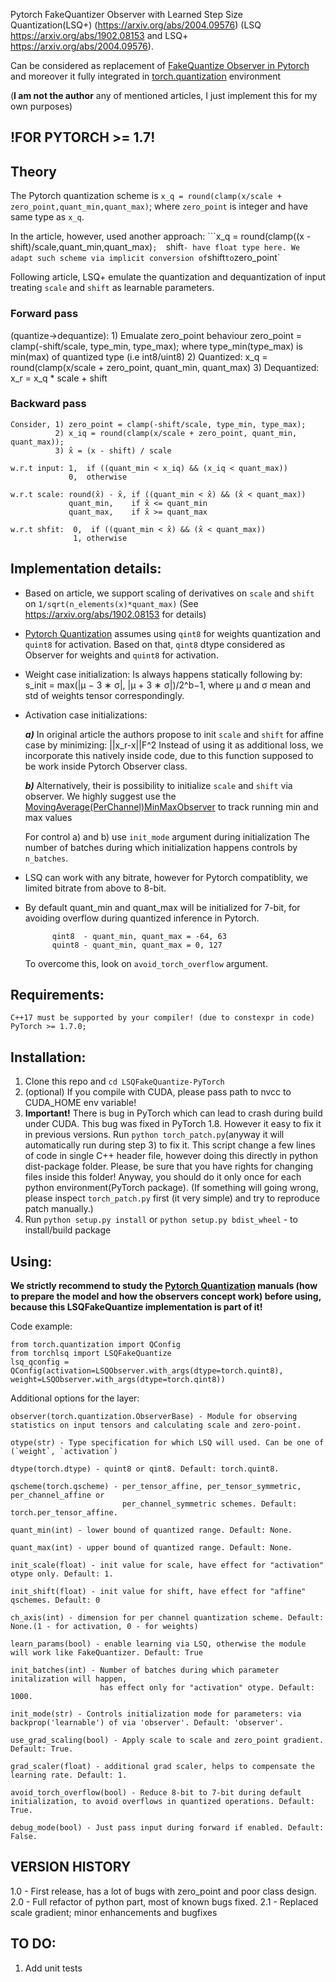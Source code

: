 Pytorch FakeQuantizer Observer with Learned Step Size Quantization(LSQ+) (https://arxiv.org/abs/2004.09576)
 (LSQ  https://arxiv.org/abs/1902.08153 and LSQ+ https://arxiv.org/abs/2004.09576).
 
 Can be considered as replacement of [FakeQuantize Observer in Pytorch](https://pytorch.org/docs/stable/torch.quantization.html#torch.quantization.FakeQuantize) and moreover it fully integrated in [torch.quantization](https://pytorch.org/docs/stable/quantization.html) environment

(**I am not the author** any of mentioned articles, I just implement this for my own purposes)
## !FOR PYTORCH >= 1.7! ##

## Theory
 
The Pytorch quantization scheme is `x_q = round(clamp(x/scale + zero_point,quant_min,quant_max)`; 
                                         where `zero_point` is integer and have same type as `x_q`.
            
In the article, however, used another approach: ```x_q = round(clamp((x - shift)/scale,quant_min,quant_max)`; 
`shift` - have float type here. We adapt such scheme via implicit conversion of `shift` to `zero_point`
            
Following article, LSQ+ emulate the quantization and dequantization of input treating `scale` and `shift` as learnable parameters.

### Forward pass

  (quantize->dequantize):
    1) Emualate zero_point behaviour zero_point = clamp(-shift/scale, type_min, type_max); where type_min(type_max) is min(max) of quantized type (i.e int8/uint8)
    2) Quantized: x_q = round(clamp(x/scale + zero_point, quant_min, quant_max)
    3) Dequantized: x_r = x_q * scale + shift

### Backward pass  

    Consider, 1) zero_point = clamp(-shift/scale, type_min, type_max);
              2) x_iq = round(clamp(x/scale + zero_point, quant_min, quant_max));
              3) x̂ = (x - shift) / scale

    w.r.t input: 1,  if ((quant_min < x_iq) && (x_iq < quant_max))
                 0,  otherwise

    w.r.t scale: round(x̂) - x̂, if ((quant_min < x̂) && (x̂ < quant_max)) 
                 quant_min,    if x̂ <= quant_min
                 quant_max,    if x̂ >= quant_max

    w.r.t shfit:  0,  if ((quant_min < x̂) && (x̂ < quant_max))
                  1, otherwise

## Implementation details:

* Based on article, we support scaling of derivatives on `scale` and `shift` on `1/sqrt(n_elements(x)*quant_max)`
  (See https://arxiv.org/abs/1902.08153 for details)


* [Pytorch Quantization](https://pytorch.org/docs/stable/quantization.html) assumes using `qint8` for weights quantization and `quint8` for activation.
   Based on that, `qint8` dtype considered as Observer for weights and `quint8` for activation.

  
  
* Weight case initialization:
        Is always happens statically following by:
            s_init = max(|µ − 3 ∗ σ|, |µ + 3 ∗ σ|)/2^b−1, 
                     where µ and σ  mean and std of weights tensor correspondingly.
                     
                     
* Activation case initializations:

  ***a)*** In original article the authors propose to init `scale` and `shift` for affine case by minimizing: ||x_r-x||F^2
           Instead of using it as additional loss, we incorporate this natively inside code,
           due to this function supposed to be work inside Pytorch Observer class.
                
  ***b)*** Alternatively, their is possibility to initialize `scale` and `shift` via  observer.
           We highly suggest use the [MovingAverage(PerChannel)MinMaxObserver](https://pytorch.org/docs/stable/torch.quantization.html#torch.quantization.MovingAverageMinMaxObserver) to track running min and max values
                
  For control a) and b) use `init_mode` argument during initialization 
  The number of batches during which initialization happens controls by `n_batches`.

* LSQ can work with any bitrate, however for Pytorch compatiblity, we limited bitrate from above to 8-bit.

  
* By default quant_min and quant_max will be initialized for 7-bit,
   for avoiding overflow during quantized inference in Pytorch.

            qint8  - quant_min, quant_max = -64, 63
            quint8 - quant_min, quant_max = 0, 127
  To overcome this, look on `avoid_torch_overflow` argument.


## Requirements:
    C++17 must be supported by your compiler! (due to constexpr in code)
    PyTorch >= 1.7.0; 

## Installation:
1. Clone this repo and ```cd LSQFakeQuantize-PyTorch```
2. (optional) If you compile with CUDA, please pass path to nvcc to CUDA_HOME env variable!
3. **Important!** There is bug in PyTorch which can lead to crash during build under CUDA.
   This bug was fixed in PyTorch 1.8. However it easy to fix it in previous versions.
   Run ```python torch_patch.py```(anyway it will automatically run during step 3) to fix it.
   This script change a few lines of code in single C++ header file, however doing this directly in python dist-package folder.
   Please, be sure that you have rights for changing files inside this folder!
   Anyway, you should do it only once for each python environment(PyTorch package).
   (If something will going wrong, please inspect ```torch_patch.py``` first (it very simple) and try to reproduce patch manually.)
4. Run ```python setup.py install``` or ```python setup.py bdist_wheel``` - to install/build package

    
## Using:
**We strictly recommend to study the [Pytorch Quantization](https://pytorch.org/docs/stable/quantization.html) manuals (how to prepare the model and how the observers concept work) before using, because this LSQFakeQuantize implementation is part of it!**

Code example:
    
    from torch.quantization import QConfig
    from torchlsq import LSQFakeQuantize
    lsq_qconfig = QConfig(activation=LSQObserver.with_args(dtype=torch.quint8), weight=LSQObserver.with_args(dtype=torch.qint8))


Additional options for the layer:

    observer(torch.quantization.ObserverBase) - Module for observing statistics on input tensors and calculating scale and zero-point.

    otype(str) - Type specification for which LSQ will used. Can be one of (`weight`, `activation`)

    dtype(torch.dtype) - quint8 or qint8. Default: torch.quint8.

    qscheme(torch.qscheme) - per_tensor_affine, per_tensor_symmetric, per_channel_affine or 
                             per_channel_symmetric schemes. Default: torch.per_tensor_affine.
                             
    quant_min(int) - lower bound of quantized range. Default: None.

    quant_max(int) - upper bound of quantized range. Default: None.

    init_scale(float) - init value for scale, have effect for "activation" otype only. Default: 1.

    init_shift(float) - init value for shift, have effect for "affine" qschemes. Default: 0

    ch_axis(int) - dimension for per channel quantization scheme. Default: None.(1 - for activation, 0 - for weights)

    learn_params(bool) - enable learning via LSQ, otherwise the module will work like FakeQuantizer. Default: True

    init_batches(int) - Number of batches during which parameter initalization will happen,
                        has effect only for "activation" otype. Default: 1000.

    init_mode(str) - Controls initialization mode for parameters: via backprop('learnable') of via 'observer'. Default: 'observer'.

    use_grad_scaling(bool) - Apply scale to scale and zero_point gradient. Default: True.

    grad_scaler(float) - additional grad scaler, helps to compensate the learning rate. Default: 1.

    avoid_torch_overflow(bool) - Reduce 8-bit to 7-bit during default initialization, to avoid overflows in quantized operations. Default: True.

    debug_mode(bool) - Just pass input during forward if enabled. Default: False.
                                                                                  
                                                                                
## VERSION HISTORY
1.0 - First release, has a lot of bugs with zero_point and poor class design.
2.0 - Full refactor of python part, most of known bugs fixed.
2.1 - Replaced scale gradient; minor enhancements and bugfixes

## TO DO:
  1. Add unit tests

